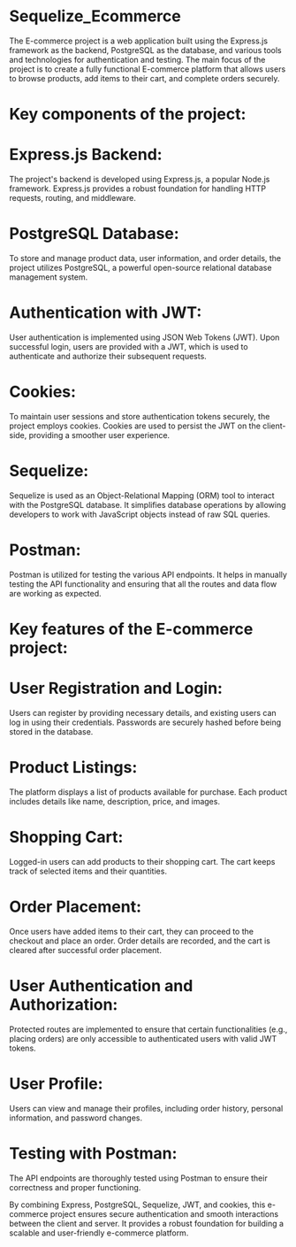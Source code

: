 
# Sequelize_Ecommerce

The E-commerce project is a web application built using the Express.js framework as the backend, PostgreSQL as the database, and various tools and technologies for authentication and testing. The main focus of the project is to create a fully functional E-commerce platform that allows users to browse products, add items to their cart, and complete orders securely.

# Key components of the project:
# Express.js Backend:
The project's backend is developed using Express.js, a popular Node.js framework. Express.js provides a robust foundation for handling HTTP requests, routing, and middleware.

# PostgreSQL Database:
To store and manage product data, user information, and order details, the project utilizes PostgreSQL, a powerful open-source relational database management system.

# Authentication with JWT:
User authentication is implemented using JSON Web Tokens (JWT). Upon successful login, users are provided with a JWT, which is used to authenticate and authorize their subsequent requests.

# Cookies:
To maintain user sessions and store authentication tokens securely, the project employs cookies. Cookies are used to persist the JWT on the client-side, providing a smoother user experience.

# Sequelize:
Sequelize is used as an Object-Relational Mapping (ORM) tool to interact with the PostgreSQL database. It simplifies database operations by allowing developers to work with JavaScript objects instead of raw SQL queries.

# Postman:
Postman is utilized for testing the various API endpoints. It helps in manually testing the API functionality and ensuring that all the routes and data flow are working as expected.

# Key features of the E-commerce project:
# User Registration and Login:
Users can register by providing necessary details, and existing users can log in using their credentials. Passwords are securely hashed before being stored in the database.

# Product Listings:
The platform displays a list of products available for purchase. Each product includes details like name, description, price, and images.

# Shopping Cart:
Logged-in users can add products to their shopping cart. The cart keeps track of selected items and their quantities.

# Order Placement:
Once users have added items to their cart, they can proceed to the checkout and place an order. Order details are recorded, and the cart is cleared after successful order placement.

# User Authentication and Authorization:
Protected routes are implemented to ensure that certain functionalities (e.g., placing orders) are only accessible to authenticated users with valid JWT tokens.

# User Profile:
Users can view and manage their profiles, including order history, personal information, and password changes.

# Testing with Postman:
The API endpoints are thoroughly tested using Postman to ensure their correctness and proper functioning.


By combining Express, PostgreSQL, Sequelize, JWT, and cookies, this e-commerce project ensures secure authentication and smooth interactions between the client and server. It provides a robust foundation for building a scalable and user-friendly e-commerce platform.
